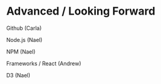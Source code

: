 # Advanced / Looking Forward

Github (Carla)

Node.js (Nael)

NPM (Nael)

Frameworks / React (Andrew)

D3 (Nael)

